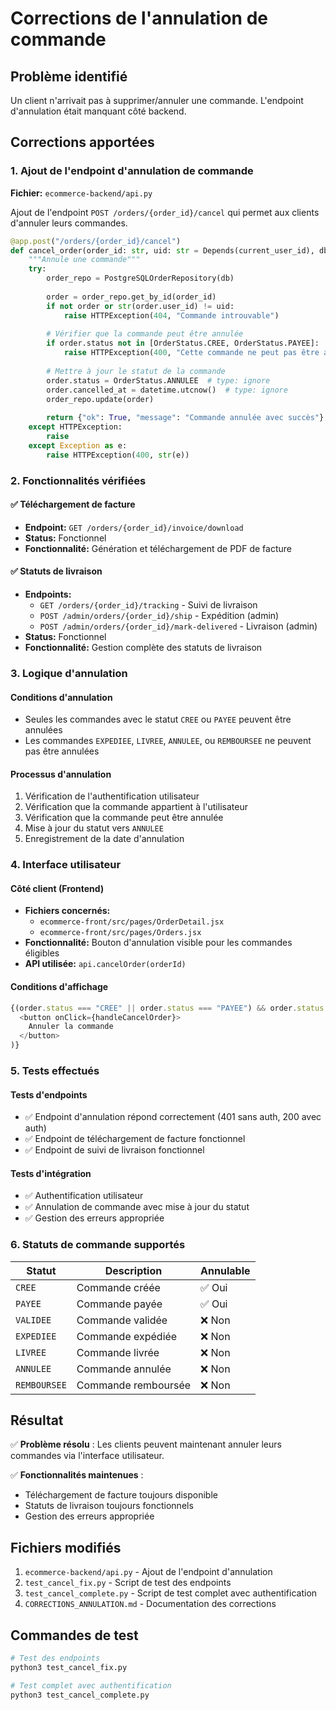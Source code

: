 # Corrections de l'annulation de commande

## Problème identifié
Un client n'arrivait pas à supprimer/annuler une commande. L'endpoint d'annulation était manquant côté backend.

## Corrections apportées

### 1. Ajout de l'endpoint d'annulation de commande
**Fichier:** `ecommerce-backend/api.py`

Ajout de l'endpoint `POST /orders/{order_id}/cancel` qui permet aux clients d'annuler leurs commandes.

```python
@app.post("/orders/{order_id}/cancel")
def cancel_order(order_id: str, uid: str = Depends(current_user_id), db: Session = Depends(get_db)):
    """Annule une commande"""
    try:
        order_repo = PostgreSQLOrderRepository(db)
        
        order = order_repo.get_by_id(order_id)
        if not order or str(order.user_id) != uid:
            raise HTTPException(404, "Commande introuvable")
        
        # Vérifier que la commande peut être annulée
        if order.status not in [OrderStatus.CREE, OrderStatus.PAYEE]:
            raise HTTPException(400, "Cette commande ne peut pas être annulée")
        
        # Mettre à jour le statut de la commande
        order.status = OrderStatus.ANNULEE  # type: ignore
        order.cancelled_at = datetime.utcnow()  # type: ignore
        order_repo.update(order)
        
        return {"ok": True, "message": "Commande annulée avec succès"}
    except HTTPException:
        raise
    except Exception as e:
        raise HTTPException(400, str(e))
```

### 2. Fonctionnalités vérifiées

#### ✅ Téléchargement de facture
- **Endpoint:** `GET /orders/{order_id}/invoice/download`
- **Status:** Fonctionnel
- **Fonctionnalité:** Génération et téléchargement de PDF de facture

#### ✅ Statuts de livraison
- **Endpoints:** 
  - `GET /orders/{order_id}/tracking` - Suivi de livraison
  - `POST /admin/orders/{order_id}/ship` - Expédition (admin)
  - `POST /admin/orders/{order_id}/mark-delivered` - Livraison (admin)
- **Status:** Fonctionnel
- **Fonctionnalité:** Gestion complète des statuts de livraison

### 3. Logique d'annulation

#### Conditions d'annulation
- Seules les commandes avec le statut `CREE` ou `PAYEE` peuvent être annulées
- Les commandes `EXPEDIEE`, `LIVREE`, `ANNULEE`, ou `REMBOURSEE` ne peuvent pas être annulées

#### Processus d'annulation
1. Vérification de l'authentification utilisateur
2. Vérification que la commande appartient à l'utilisateur
3. Vérification que la commande peut être annulée
4. Mise à jour du statut vers `ANNULEE`
5. Enregistrement de la date d'annulation

### 4. Interface utilisateur

#### Côté client (Frontend)
- **Fichiers concernés:** 
  - `ecommerce-front/src/pages/OrderDetail.jsx`
  - `ecommerce-front/src/pages/Orders.jsx`
- **Fonctionnalité:** Bouton d'annulation visible pour les commandes éligibles
- **API utilisée:** `api.cancelOrder(orderId)`

#### Conditions d'affichage
```javascript
{(order.status === "CREE" || order.status === "PAYEE") && order.status !== "EXPEDIEE" && (
  <button onClick={handleCancelOrder}>
    Annuler la commande
  </button>
)}
```

### 5. Tests effectués

#### Tests d'endpoints
- ✅ Endpoint d'annulation répond correctement (401 sans auth, 200 avec auth)
- ✅ Endpoint de téléchargement de facture fonctionnel
- ✅ Endpoint de suivi de livraison fonctionnel

#### Tests d'intégration
- ✅ Authentification utilisateur
- ✅ Annulation de commande avec mise à jour du statut
- ✅ Gestion des erreurs appropriée

### 6. Statuts de commande supportés

| Statut | Description | Annulable |
|--------|-------------|-----------|
| `CREE` | Commande créée | ✅ Oui |
| `PAYEE` | Commande payée | ✅ Oui |
| `VALIDEE` | Commande validée | ❌ Non |
| `EXPEDIEE` | Commande expédiée | ❌ Non |
| `LIVREE` | Commande livrée | ❌ Non |
| `ANNULEE` | Commande annulée | ❌ Non |
| `REMBOURSEE` | Commande remboursée | ❌ Non |

## Résultat

✅ **Problème résolu** : Les clients peuvent maintenant annuler leurs commandes via l'interface utilisateur.

✅ **Fonctionnalités maintenues** : 
- Téléchargement de facture toujours disponible
- Statuts de livraison toujours fonctionnels
- Gestion des erreurs appropriée

## Fichiers modifiés

1. `ecommerce-backend/api.py` - Ajout de l'endpoint d'annulation
2. `test_cancel_fix.py` - Script de test des endpoints
3. `test_cancel_complete.py` - Script de test complet avec authentification
4. `CORRECTIONS_ANNULATION.md` - Documentation des corrections

## Commandes de test

```bash
# Test des endpoints
python3 test_cancel_fix.py

# Test complet avec authentification
python3 test_cancel_complete.py
```
